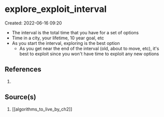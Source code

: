 # explore_exploit_interval
Created: 2022-06-16 09:20

- The interval is the total time that you have for a set of options
- Time in a city, your lifetime, 10 year goal, etc
- As you start the interval, exploring is the best option
	- As you get near the end of the interval (old, about to move, etc), it's best to exploit since you won't have time to exploit any new options

## References
1.

## Source(s)
1. [[algorithms_to_live_by_ch2]]